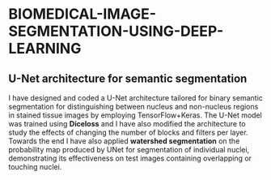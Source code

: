 # BIOMEDICAL-IMAGE-SEGMENTATION-USING-DEEP-LEARNING
## U-Net architecture for semantic segmentation 
I have designed and coded a U-Net architecture tailored for binary semantic segmentation for distinguishing between nucleus and non-nucleus regions in stained tissue images by employing TensorFlow+Keras. The U-Net model was trained using **Diceloss** and I have also modified the architecture to study the effects of changing the number of blocks and filters per layer. Towards the end I have also applied **watershed segmentation** on the probability map produced by UNet for segmentation of individual nuclei, demonstrating its effectiveness on test images containing overlapping or touching nuclei.
